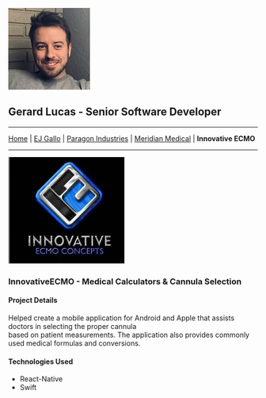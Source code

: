 ![Gerard](self.jfif)
## **Gerard Lucas** - Senior Software Developer
---
[Home](README.md) | [EJ Gallo](GALLO.md) |
[Paragon Industries](PARAGON.md) |
[Meridian Medical](MERIDIAN.md) |
**Innovative ECMO**  

---

![MMT Logo](innovative.jfif)

### **InnovativeECMO** - Medical Calculators & Cannula Selection

#### **Project Details**

Helped create a mobile application for Android and Apple that assists doctors in selecting the proper cannula   
based on patient measurements. The application also provides commonly used medical formulas and conversions.  

#### **Technologies Used**

+ React-Native
+ Swift 

